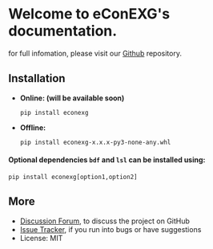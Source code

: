 # Welcome to eConEXG's documentation.

for full infomation, please visit our [Github](https://github.com/Niantong-Intelligence/eConEXG) repository.

## Installation

*  **Online: (will be available soon)**

    `pip install econexg`

*  **Offline:**

    `pip install econexg-x.x.x-py3-none-any.whl`

#### Optional dependencies `bdf` and `lsl` can be installed using:

`pip install econexg[option1,option2]`


## More

* [Discussion Forum](https://github.com/Niantong-Intelligence/eConEXG/discussions), to discuss the project
  on GitHub
* [Issue Tracker](https://github.com/Niantong-Intelligence/eConEXG/issues), if you run into bugs or have suggestions
* License: MIT